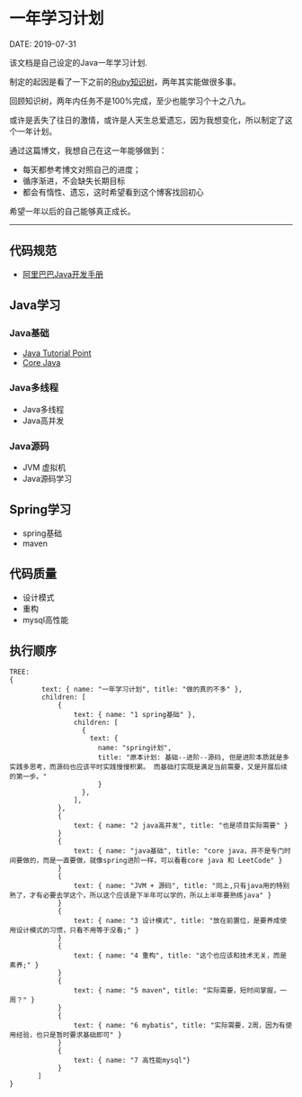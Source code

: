 一年学习计划
=========

DATE: 2019-07-31

该文档是自己设定的Java一年学习计划.

制定的起因是看了一下之前的[Ruby知识树](./ruby_knowledge_tree.html)，两年其实能做很多事。

回顾知识树，两年内任务不是100%完成，至少也能学习个十之八九。

或许是丢失了往日的激情，或许是人天生总爱遗忘，因为我想变化，所以制定了这个一年计划。

通过这篇博文，我想自己在这一年能够做到：

* 每天都参考博文对照自己的进度；
* 循序渐进，不会缺失长期目标
* 都会有惰性、遗忘，这时希望看到这个博客找回初心

希望一年以后的自己能够真正成长。

--------------------------------------------------------------------------------

代码规范
--------
- [阿里巴巴Java开发手册](https://github.com/alibaba/p3c/blob/master/%E9%98%BF%E9%87%8C%E5%B7%B4%E5%B7%B4Java%E5%BC%80%E5%8F%91%E6%89%8B%E5%86%8C%EF%BC%88%E7%BA%AA%E5%BF%B5%E7%89%88%EF%BC%89.pdf)

Java学习
------
### Java基础
- [Java Tutorial Point](https://www.tutorialspoint.com/java/index.htm)
- [Core Java](https://www.amazon.com/Core-Java-I-Fundamentals-10th/dp/0134177304)

### Java多线程
- Java多线程
- Java高并发

### Java源码
- JVM 虚拟机
- Java源码学习

Spring学习
--------
- spring基础
- maven

代码质量
-------
- 设计模式
- 重构
- mysql高性能

执行顺序
-------

```
TREE:
{
        text: { name: "一年学习计划", title: "做的真的不多" },
        children: [
            {
                text: { name: "1 spring基础" },
                children: [
                  {
                    text: {
                      name: "spring计划",
                      title: "原本计划: 基础--进阶--源码, 但是进阶本质就是多实践多思考，而源码也应该平时实践慢慢积累。 而基础打实既是满足当前需要，又是开展后续的第一步。"
                      }
                  },
                ],
            },
            {
                text: { name: "2 java高并发", title: "也是项目实际需要" }
            }
            {
                text: { name: "java基础", title: "core java，并不是专门时间要做的，而是一直要做，就像spring进阶一样，可以看看core java 和 LeetCode" }
            }
            {
                text: { name: "JVM + 源码", title: "同上,只有java用的特别熟了，才有必要去学这个，所以这个应该是下半年可以学的，所以上半年要熟练java" }
            }
            {
                text: { name: "3 设计模式", title: "放在前置位，是要养成使用设计模式的习惯，只看不用等于没看;" }
            }
            {
                text: { name: "4 重构", title: "这个也应该和技术无关，而是素养;" }
            }
            {
                text: { name: "5 maven", title: "实际需要，短时间掌握，一周？" }
            }
            {
                text: { name: "6 mybatis", title: "实际需要，2周，因为有使用经验，也只是暂时要求基础即可" }
            }
            {
                text: { name: "7 高性能mysql"}
            }
       ]
}
```

